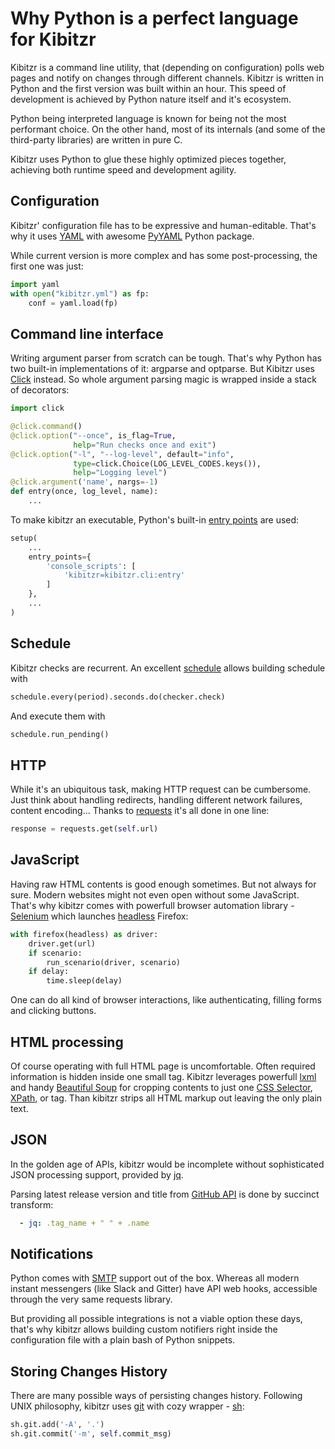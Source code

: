 # Why Python is a perfect language for Kibitzr

Kibitzr is a command line utility, that (depending on configuration)
polls web pages and notify on changes through different channels.
Kibitzr is written in Python and the first version was built within an hour.
This speed of development is achieved by Python nature itself and it's ecosystem.

Python being interpreted language is known for being not the most performant choice.
On the other hand, most of its internals (and some of the third-party libraries)
are written in pure C.

Kibitzr uses Python to glue these highly optimized pieces together,
achieving both runtime speed and development agility.


## Configuration

Kibitzr' configuration file has to be expressive and human-editable.
That's why it uses [YAML](http://yaml.org/)
with awesome [PyYAML](https://pypi.python.org/pypi/PyYAML) Python package.

While current version is more complex and has some post-processing, the first one
was just:

```python
import yaml
with open("kibitzr.yml") as fp:
    conf = yaml.load(fp)
```

## Command line interface

Writing argument parser from scratch can be tough.
That's why Python has two built-in implementations of it: argparse and optparse.
But Kibitzr uses [Click](http://click.pocoo.org/) instead.
So whole argument parsing magic is wrapped inside a stack of decorators:

```python
import click

@click.command()
@click.option("--once", is_flag=True,
              help="Run checks once and exit")
@click.option("-l", "--log-level", default="info",
              type=click.Choice(LOG_LEVEL_CODES.keys()),
              help="Logging level")
@click.argument('name', nargs=-1)
def entry(once, log_level, name):
    ...
```

To make kibitzr an executable, Python's built-in
[entry points](http://python-packaging.readthedocs.io/en/latest/command-line-scripts.html)
are used:

```python
setup(
    ...
    entry_points={
        'console_scripts': [
            'kibitzr=kibitzr.cli:entry'
        ]
    },
    ...
)
```

## Schedule

Kibitzr checks are recurrent. An excellent
[schedule](https://schedule.readthedocs.io/en/stable/)
allows building schedule with

```python
schedule.every(period).seconds.do(checker.check)
```

And execute them with

```python
schedule.run_pending()
```

## HTTP

While it's an ubiquitous task, making HTTP request can be cumbersome.
Just think about handling redirects, handling different network failures, content encoding...
Thanks to [requests](http://docs.python-requests.org/en/master/) it's all done in one line:

```python
response = requests.get(self.url)
```

## JavaScript

Having raw HTML contents is good enough sometimes. But not always for sure.
Modern websites might not even open without some JavaScript.
That's why kibitzr comes with powerfull browser automation library -
[Selenium](http://www.seleniumhq.org/)
which launches [headless](https://pypi.python.org/pypi/xvfbwrapper) Firefox:

```python
with firefox(headless) as driver:
    driver.get(url)
    if scenario:
        run_scenario(driver, scenario)
    if delay:
        time.sleep(delay)
```

One can do all kind of browser interactions, like authenticating,
filling forms and clicking buttons.

## HTML processing

Of course operating with full HTML page is uncomfortable.
Often required information is hidden inside one small tag.
Kibitzr leverages powerfull [lxml](https://pypi.python.org/pypi/lxml/3.4.4)
and handy [Beautiful Soup](https://www.crummy.com/software/BeautifulSoup/)
for cropping contents to just one
[CSS Selector](https://www.w3schools.com/cssref/css_selectors.asp),
[XPath](https://www.w3schools.com/xml/xpath_intro.asp),
or tag.
Than kibitzr strips all HTML markup out leaving the only plain text.

## JSON

In the golden age of APIs, kibitzr would be incomplete without
sophisticated JSON processing support, provided by [jq](https://stedolan.github.io/jq/).

Parsing latest release version and title from [GitHub API](https://api.github.com/repos/kibitzr/kibitzr/releases/latest) is done by succinct transform:

```yaml
  - jq: .tag_name + " " + .name
```

## Notifications

Python comes with
[SMTP](https://docs.python.org/2/library/smtplib.html)
support out of the box.
Whereas all modern instant messengers (like Slack and Gitter) have API web hooks,
accessible through the very same requests library.

But providing all possible integrations is not a viable option these days,
that's why kibitzr allows building custom notifiers right inside
the configuration file with a plain bash of Python snippets.

## Storing Changes History

There are many possible ways of persisting changes history.
Following UNIX philosophy, kibitzr uses [git](https://git-scm.com/)
with cozy wrapper - [sh](https://amoffat.github.io/sh/):

```python
sh.git.add('-A', '.')
sh.git.commit('-m', self.commit_msg)
```
